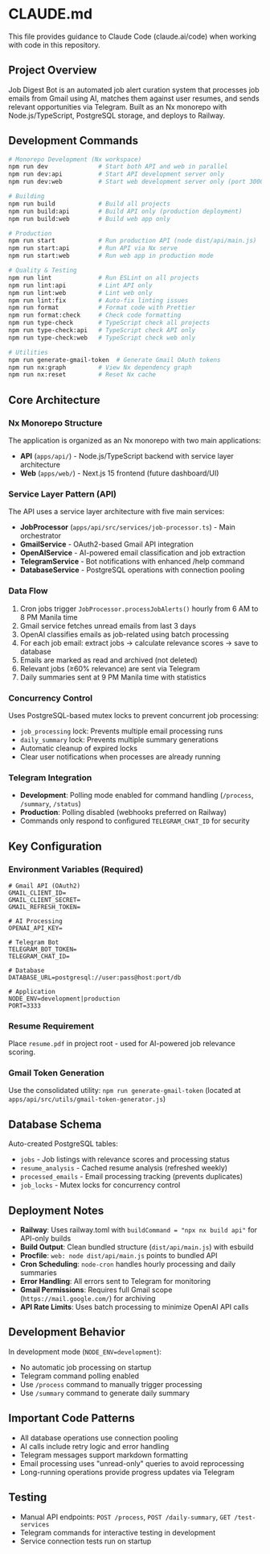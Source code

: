 # CLAUDE.md

This file provides guidance to Claude Code (claude.ai/code) when working with code in this repository.

## Project Overview

Job Digest Bot is an automated job alert curation system that processes job emails from Gmail using AI, matches them against user resumes, and sends relevant opportunities via Telegram. Built as an Nx monorepo with Node.js/TypeScript, PostgreSQL storage, and deploys to Railway.

## Development Commands

```bash
# Monorepo Development (Nx workspace)
npm run dev              # Start both API and web in parallel
npm run dev:api          # Start API development server only
npm run dev:web          # Start web development server only (port 3000)

# Building
npm run build            # Build all projects
npm run build:api        # Build API only (production deployment)
npm run build:web        # Build web app only

# Production
npm run start            # Run production API (node dist/api/main.js)
npm run start:api        # Run API via Nx serve
npm run start:web        # Run web app in production mode

# Quality & Testing
npm run lint             # Run ESLint on all projects
npm run lint:api         # Lint API only
npm run lint:web         # Lint web only
npm run lint:fix         # Auto-fix linting issues
npm run format           # Format code with Prettier
npm run format:check     # Check code formatting
npm run type-check       # TypeScript check all projects
npm run type-check:api   # TypeScript check API only
npm run type-check:web   # TypeScript check web only

# Utilities
npm run generate-gmail-token  # Generate Gmail OAuth tokens
npm run nx:graph         # View Nx dependency graph
npm run nx:reset         # Reset Nx cache
```

## Core Architecture

### Nx Monorepo Structure
The application is organized as an Nx monorepo with two main applications:

- **API** (`apps/api/`) - Node.js/TypeScript backend with service layer architecture
- **Web** (`apps/web/`) - Next.js 15 frontend (future dashboard/UI)

### Service Layer Pattern (API)
The API uses a service layer architecture with five main services:

- **JobProcessor** (`apps/api/src/services/job-processor.ts`) - Main orchestrator
- **GmailService** - OAuth2-based Gmail API integration
- **OpenAIService** - AI-powered email classification and job extraction
- **TelegramService** - Bot notifications with enhanced /help command
- **DatabaseService** - PostgreSQL operations with connection pooling

### Data Flow
1. Cron jobs trigger `JobProcessor.processJobAlerts()` hourly from 6 AM to 8 PM Manila time
2. Gmail service fetches unread emails from last 3 days
3. OpenAI classifies emails as job-related using batch processing
4. For each job email: extract jobs → calculate relevance scores → save to database
5. Emails are marked as read and archived (not deleted)
6. Relevant jobs (≥60% relevance) are sent via Telegram
7. Daily summaries sent at 9 PM Manila time with statistics

### Concurrency Control
Uses PostgreSQL-based mutex locks to prevent concurrent job processing:
- `job_processing` lock: Prevents multiple email processing runs
- `daily_summary` lock: Prevents multiple summary generations
- Automatic cleanup of expired locks
- Clear user notifications when processes are already running

### Telegram Integration
- **Development**: Polling mode enabled for command handling (`/process`, `/summary`, `/status`)
- **Production**: Polling disabled (webhooks preferred on Railway)
- Commands only respond to configured `TELEGRAM_CHAT_ID` for security

## Key Configuration

### Environment Variables (Required)
```env
# Gmail API (OAuth2)
GMAIL_CLIENT_ID=
GMAIL_CLIENT_SECRET=  
GMAIL_REFRESH_TOKEN=

# AI Processing
OPENAI_API_KEY=

# Telegram Bot
TELEGRAM_BOT_TOKEN=
TELEGRAM_CHAT_ID=

# Database
DATABASE_URL=postgresql://user:pass@host:port/db

# Application
NODE_ENV=development|production
PORT=3333
```

### Resume Requirement
Place `resume.pdf` in project root - used for AI-powered job relevance scoring.

### Gmail Token Generation
Use the consolidated utility: `npm run generate-gmail-token` (located at `apps/api/src/utils/gmail-token-generator.js`)

## Database Schema

Auto-created PostgreSQL tables:
- `jobs` - Job listings with relevance scores and processing status
- `resume_analysis` - Cached resume analysis (refreshed weekly)
- `processed_emails` - Email processing tracking (prevents duplicates)
- `job_locks` - Mutex locks for concurrency control

## Deployment Notes

- **Railway**: Uses railway.toml with `buildCommand = "npx nx build api"` for API-only builds
- **Build Output**: Clean bundled structure (`dist/api/main.js`) with esbuild
- **Procfile**: `web: node dist/api/main.js` points to bundled API
- **Cron Scheduling**: `node-cron` handles hourly processing and daily summaries
- **Error Handling**: All errors sent to Telegram for monitoring
- **Gmail Permissions**: Requires full Gmail scope (`https://mail.google.com/`) for archiving
- **API Rate Limits**: Uses batch processing to minimize OpenAI API calls

## Development Behavior

In development mode (`NODE_ENV=development`):
- No automatic job processing on startup
- Telegram command polling enabled
- Use `/process` command to manually trigger processing
- Use `/summary` command to generate daily summary

## Important Code Patterns

- All database operations use connection pooling
- AI calls include retry logic and error handling
- Telegram messages support markdown formatting
- Email processing uses "unread-only" queries to avoid reprocessing
- Long-running operations provide progress updates via Telegram

## Testing

- Manual API endpoints: `POST /process`, `POST /daily-summary`, `GET /test-services`
- Telegram commands for interactive testing in development
- Service connection tests run on startup